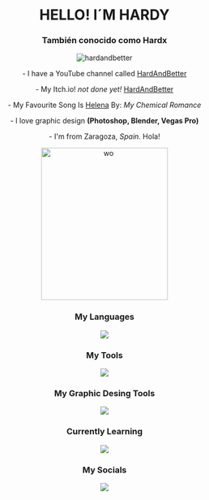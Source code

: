<h1 align="center">HELLO! I´M HARDY</h1>
<h3 align="center">También conocido como Hardx</h3>

<p align="center">
  <img src="https://komarev.com/ghpvc/?username=hardandbetter&label=Profile%20views&color=0e75b6&style=flat" alt="hardandbetter" />
</p>

<p align="center">
  - I have a YouTube channel called <a href="https://www.youtube.com/channel/UCBGKQOsuOunPENPod5hrMlw">HardAndBetter</a>
</p>

<p align="center">
  - My Itch.io! <em>not done yet!</em> <a href="https://hardandbetterstudios.itch.io/">HardAndBetter</a>
</p>

<p align="center">
  - My Favourite Song Is <a href="https://open.spotify.com/intl-es/track/5dTHtzHFPyi8TlTtzoz1J9?si=467eb78095b44674">Helena</a> By: <em>My Chemical Romance</em>
</p>

<p align="center">
  - I love graphic design <strong>(Photoshop, Blender, Vegas Pro)</strong>
</p>

<p align="center">
  - I'm from Zaragoza, <em>Spain.</em> Hola!
</p>

<p align="center">
  <img src="https://i.pinimg.com/736x/b0/a8/22/b0a82248cea73554514d9618995f9de9.jpg" alt="wo" width="250" height="300"/>
</p>

<h3 align="center">My Languages</h3>
<p align="center">
  <a href="https://skillicons.dev">
    <img src="https://skillicons.dev/icons?i=html,css,js" />
  </a>
</p>

<h3 align="center">My Tools</h3>
<p align="center">
  <a href="https://skillicons.dev">
    <img src="https://skillicons.dev/icons?i=vscode,github,git,arduino,raspberrypi,unity" />
  </a>
</p>

<h3 align="center">My Graphic Desing Tools</h3>
<p align="center">
  <a href="https://skillicons.dev">
    <img src="https://skillicons.dev/icons?i=pr,blender" />
  </a>
</p>

<h3 align="center">Currently Learning</h3>
<p align="center">
  <a href="https://skillicons.dev">
    <img src="https://skillicons.dev/icons?i=java" />
  </a>
</p>

<h3 align="center">My Socials</h3>
<p align="center">
  <a href="https://skillicons.dev">
    <img src="https://skillicons.dev/icons?i=github,git,arduino,raspberrypi,unity" />
  </a>
</p>

